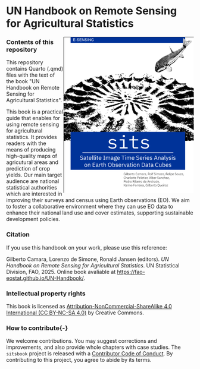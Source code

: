 UN Handbook on Remote Sensing for Agricultural Statistics
================


<a href="https://github.com/e-sensing/sitsbook"><img class="cover" src="images/cover_sits_book.png" width="350" align="right" alt="Cover image" /></a>

### Contents of this repository

This repository contains Quarto (.qmd) files with the text of the book "UN Handbook on Remote Sensing for Agricultural Statistics". 

This book is a practical guide that enables for using remote sensing for agricultural statistics.  It provides readers with the means of producing high-quality maps of agricutural areas and prediction of crop yields. Our main target audience are national statistical authorities which are interested in improving their surveys and census using Earth observations (EO). We aim to foster a collaborative environment where they can use EO data to enhance their national land use and cover estimates, supporting sustainable development policies.

### Citation

If you use  this handbook on your work, please use this reference: 

Gilberto Camara, Lorenzo de Simone, Ronald Jansen (editors). *UN Handbook on Remote Sensing for Agricultural Statistics*. UN Statistical Division, FAO, 2025. Online book avaliable at https://fao-eostat.github.io/UN-Handbook/. 

### Intellectual property rights

This book is licensed as [Attribution-NonCommercial-ShareAlike 4.0 International (CC BY-NC-SA 4.0)](https://creativecommons.org/licenses/by-nc-sa/4.0/) by Creative Commons. 

### How to contribute{-}

We welcome contributions. You may suggest corrections and improvements, and also provide whole chapters with case studies. The `sitsbook` project is released with a [Contributor Code of Conduct](https://github.com/e-sensing/sitsbook/blob/master/CODE_OF_CONDUCT.md).
By contributing to this project, you agree to abide by its terms.
